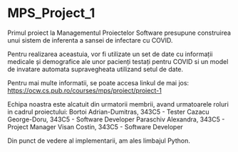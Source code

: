 # MPS_Project_1

Primul proiect la Managementul Proiectelor Software presupune construirea unui sistem de inferenta a sansei de infectare cu COVID. 

Pentru realizarea aceastuia, vor fi utilizate un set de date cu informații medicale și demografice ale unor pacienți testați pentru COVID si un model de invatare automata supravegheata utilizand setul de date.

Pentru mai multe informatii, se poate accesa linkul de mai jos:
https://ocw.cs.pub.ro/courses/mps/proiect/proiect-1

Echipa noastra este alcatuit din urmatorii membrii, avand urmatoarele roluri in cadrul proiectului:
Bortoi Adrian-Dumitras, 343C5 - Tester 
Cazacu George-Doru, 343C5 - Software Developer 
Paraschiv Alexandra, 343C5 - Project Manager 
Visan Costin, 343C5 - Software Developer

Din punct de vedere al implementarii, am ales limbajul Python.
